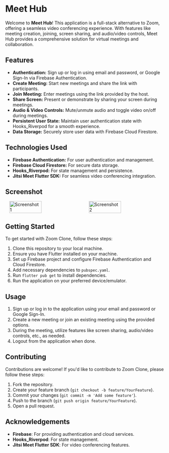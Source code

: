 # Meet Hub

Welcome to **Meet Hub**! This application is a full-stack alternative to Zoom, offering a seamless video conferencing experience. With features like meeting creation, joining, screen sharing, and audio/video controls, Meet Hub provides a comprehensive solution for virtual meetings and collaboration.

## Features

- **Authentication:** Sign up or log in using email and password, or Google Sign-In via Firebase Authentication.
- **Create Meeting:** Start new meetings and share the link with participants.
- **Join Meeting:** Enter meetings using the link provided by the host.
- **Share Screen:** Present or demonstrate by sharing your screen during meetings.
- **Audio & Video Controls:** Mute/unmute audio and toggle video on/off during meetings.
- **Persistent User State:** Maintain user authentication state with Hooks_Riverpod for a smooth experience.
- **Data Storage:** Securely store user data with Firebase Cloud Firestore.

## Technologies Used

- **Firebase Authentication:** For user authentication and management.
- **Firebase Cloud Firestore:** For secure data storage.
- **Hooks_Riverpod:** For state management and persistence.
- **Jitsi Meet Flutter SDK:** For seamless video conferencing integration.


## Screenshot

<div style="display: flex; justify-content: space-around;">
  <img src="https://github.com/user-attachments/assets/be25dd94-4189-44a9-8319-d85a3f6f3786" alt="Screenshot 1" width="45%" />
  <img src="https://github.com/user-attachments/assets/4ba198e2-2554-4d59-b5ea-76c9a3ad4ee5" alt="Screenshot 2" width="45%" />
</div> 


## Getting Started

To get started with Zoom Clone, follow these steps:

1. Clone this repository to your local machine.
2. Ensure you have Flutter installed on your machine.
3. Set up Firebase project and configure Firebase Authentication and Cloud Firestore.
4. Add necessary dependencies to `pubspec.yaml`.
5. Run `flutter pub get` to install dependencies.
6. Run the application on your preferred device/emulator.

## Usage

1. Sign up or log in to the application using your email and password or Google Sign-In.
2. Create a new meeting or join an existing meeting using the provided options.
3. During the meeting, utilize features like screen sharing, audio/video controls, etc., as needed.
4. Logout from the application when done.

## Contributing

Contributions are welcome! If you'd like to contribute to Zoom Clone, please follow these steps:

1. Fork the repository.
2. Create your feature branch (`git checkout -b feature/YourFeature`).
3. Commit your changes (`git commit -m 'Add some feature'`).
4. Push to the branch (`git push origin feature/YourFeature`).
5. Open a pull request.

## Acknowledgements

- **Firebase**: For providing authentication and cloud services.
- **Hooks_Riverpod**: For state management.
- **Jitsi Meet Flutter SDK**: For video conferencing features.

